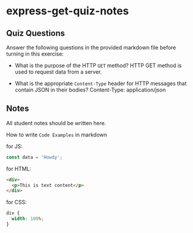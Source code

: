 # express-get-quiz-notes

## Quiz Questions

Answer the following questions in the provided markdown file before turning in this exercise:

- What is the purpose of the HTTP `GET` method?
  HTTP GET method is used to request data from a server.

- What is the appropriate `Content-Type` header for HTTP messages that contain JSON in their bodies?
  Content-Type: application/json

## Notes

All student notes should be written here.

How to write `Code Examples` in markdown

for JS:

```javascript
const data = 'Howdy';
```

for HTML:

```html
<div>
  <p>This is text content</p>
</div>
```

for CSS:

```css
div {
  width: 100%;
}
```
